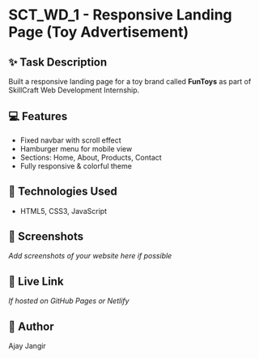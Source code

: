 # SCT_WD_1 - Responsive Landing Page (Toy Advertisement)

## ✨ Task Description
Built a responsive landing page for a toy brand called **FunToys** as part of SkillCraft Web Development Internship.

## 💻 Features
- Fixed navbar with scroll effect
- Hamburger menu for mobile view
- Sections: Home, About, Products, Contact
- Fully responsive & colorful theme

## 🚀 Technologies Used
- HTML5, CSS3, JavaScript

## 📸 Screenshots
_Add screenshots of your website here if possible_

## 🔗 Live Link
_If hosted on GitHub Pages or Netlify_

## 📝 Author
Ajay Jangir

